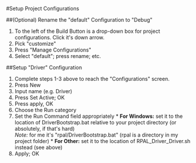 #Setup Project Configurations

##(Optional) Rename the "default" Configuration to "Debug"
  1. To the left of the Build Button is a drop-down box for project configurations. Click it's down arrow.
  2. Pick "customize"
  3. Press "Manage Configurations"
  4. Select "default"; press rename; etc.
  
##Setup "Driver" Configuration
  1. Complete steps 1-3 above to reach the "Configurations" screen.
  2. Press New
  4. Input name (e.g. Driver)
  5. Press Set Active; OK
  6. Press apply, OK
  7. Choose the Run category
  8. Set the Run Command field appropriately
    * **For Windows:** set it to the location of DriverBootstrap.bat relative to your project directory (or absolutely, if that's hard)
    <br>      *Note:* for me it's "rpal/DriverBootstrap.bat" (rpal is a directory in my project folder)
    * **For Other:** set it to the location of RPAL_Driver_Driver.sh instead (see above)
  9. Apply; OK
